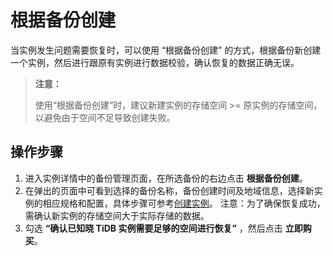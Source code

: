 # 根据备份创建
当实例发生问题需要恢复时，可以使用 “根据备份创建” 的方式，根据备份新创建一个实例，然后进行跟原有实例进行数据校验，确认恢复的数据正确无误。 

> **注意：**
>
> 使用“根据备份创建”时，建议新建实例的存储空间 >= 原实例的存储空间，以避免由于空间不足导致创建失败。

## 操作步骤
1. 进入实例详情中的备份管理页面，在所选备份的右边点击 **根据备份创建**。
2. 在弹出的页面中可看到选择的备份名称，备份创建时间及地域信息，选择新实例的相应规格和配置，具体步骤可参考[创建实例](../Instance/Create-Instance.md)。 注意：为了确保恢复成功，需确认新实例的存储空间大于实际存储的数据。
3. 勾选 **“确认已知晓 TiDB 实例需要足够的空间进行恢复”** ，然后点击 **立即购买**。

